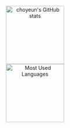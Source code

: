 <p align="center">
  <img alt ="choyeun's GitHub stats" height="160em" src="https://github-readme-stats.vercel.app/api?username=choyeun&show_icons=true&include_all_commits=true"><br>
  <img alt ="Most Used Languages" height="160em" src="https://github-readme-stats.vercel.app/api/top-langs/?username=choyeun&hide=html&layout=compact">
</p>
